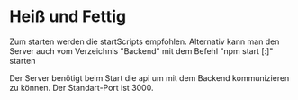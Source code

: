 # Heiß und Fettig

Zum starten werden die startScripts empfohlen. 
Alternativ kann man den Server auch vom Verzeichnis "Backend" mit dem Befehl "npm start <backend>[:<port>]" starten

Der Server benötigt beim Start die api um mit dem Backend kommunizieren zu können.
Der Standart-Port ist 3000.
